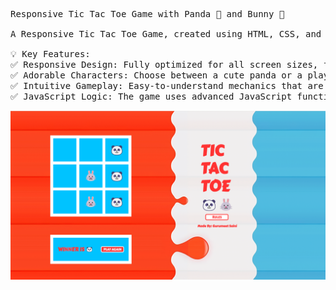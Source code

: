 <pre>Responsive Tic Tac Toe Game with Panda 🐼 and Bunny 🐰

A Responsive Tic Tac Toe Game, created using HTML, CSS, and JavaScript. The game features fun and adorable panda and bunny characters, making the experience even more engaging for players.

💡 Key Features:
✅ Responsive Design: Fully optimized for all screen sizes, from mobile to desktop.
✅ Adorable Characters: Choose between a cute panda or a playful bunny as your opponent, adding a fun twist to the classic Tic Tac Toe game.
✅ Intuitive Gameplay: Easy-to-understand mechanics that are perfect for players of all ages.
✅ JavaScript Logic: The game uses advanced JavaScript functions to manage gameplay, player interaction, and win conditions.</pre>

<img src="https://github.com/Gurumeet-Saini/Panda-Vs-Bunny-Tic-Tac-Toe-Showdown/blob/main/TIC%20TAC%20TOE.png" alt="Tic Tac Toe" width="900">
